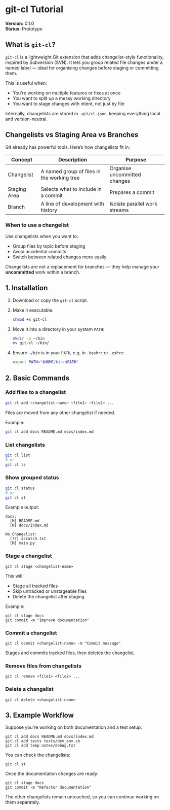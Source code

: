 # git-cl Tutorial

**Version:** 0.1.0  
**Status:** Prototype

## What is `git-cl`?

`git-cl` is a lightweight Git extension that adds changelist-style functionality, inspired by Subversion (SVN). It lets you group related file changes under a named label — ideal for organising changes before staging or committing them.

This is useful when:

- You're working on multiple features or fixes at once
- You want to split up a messy working directory
- You want to stage changes with intent, not just by file

Internally, changelists are stored in `.git/cl.json`, keeping everything local and version-neutral.

## Changelists vs Staging Area vs Branches

Git already has powerful tools. Here’s how changelists fit in:

| Concept        | Description                                | Purpose                          |
|----------------|--------------------------------------------|----------------------------------|
| Changelist     | A named group of files in the working tree | Organise uncommitted changes     |
| Staging Area   | Selects what to include in a commit        | Prepares a commit                |
| Branch         | A line of development with history         | Isolate parallel work streams    |

### When to use a changelist

Use changelists when you want to:

- Group files by topic before staging
- Avoid accidental commits
- Switch between related changes more easily

Changelists are not a replacement for branches — they help manage your **uncommitted** work within a branch.

## 1. Installation

1. Download or copy the `git-cl` script.

2. Make it executable:

   ```bash
   chmod +x git-cl

3. Move it into a directory in your system `PATH`:

   ```bash
   mkdir -p ~/bin
   mv git-cl ~/bin/

4. Ensure `~/bin` is in your `PATH`, e.g. in `.bashrc` or `.zshrc`:

   ```bash
   export PATH="$HOME/bin:$PATH"

## 2. Basic Commands

### Add files to a changelist

```bash
git cl add <changelist-name> <file1> <file2> ...
```

Files are moved from any other changelist if needed.

Example:

```bash
git cl add docs README.md docs/index.md
```

### List changelists

```bash
git cl list
# or
git cl ls
```

### Show grouped status

```bash
git cl status
# or
git cl st
```

Example output:

```
docs:
  [M] README.md
  [M] docs/index.md

No Changelist:
  [??] scratch.txt
  [M] main.py
```

### Stage a changelist

```
git cl stage <changelist-name>
```

This will:

- Stage all tracked files
- Skip untracked or unstageable files
- Delete the changelist after staging

Example:

```
git cl stage docs
git commit -m "Improve documentation"
```

### Commit a changelist

```
git cl commit <changelist-name> -m "Commit message"
```

Stages and commits tracked files, then deletes the changelist.

### Remove files from changelists

```
git cl remove <file1> <file2> ...
```

### Delete a changelist

```
git cl delete <changelist-name>
```

## 3. Example Workflow

Suppose you're working on both documentation and a test setup.

```
git cl add docs README.md docs/index.md
git cl add tests tests/dev_env.sh
git cl add temp notes/debug.txt
```

You can check the changelists:

```
git cl st
```

Once the documentation changes are ready:

```
git cl stage docs
git commit -m "Refactor documentation"
```

The other changelists remain untouched, so you can continue working on them separately.


